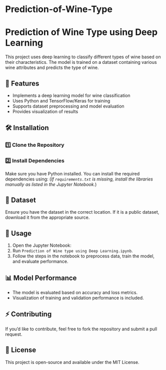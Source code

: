 # Prediction-of-Wine-Type
# Prediction of Wine Type using Deep Learning

This project uses deep learning to classify different types of wine based on their characteristics. The model is trained on a dataset containing various wine attributes and predicts the type of wine.

## 📌 Features
- Implements a deep learning model for wine classification
- Uses Python and TensorFlow/Keras for training
- Supports dataset preprocessing and model evaluation
- Provides visualization of results

## 🛠️ Installation

### 1️⃣ Clone the Repository

### 2️⃣ Install Dependencies
Make sure you have Python installed. You can install the required dependencies using:
(*If `requirements.txt` is missing, install the libraries manually as listed in the Jupyter Notebook.*)

## 📂 Dataset
Ensure you have the dataset in the correct location. If it is a public dataset, download it from the appropriate source.

## 🚀 Usage

1. Open the Jupyter Notebook:
2. Run `Prediction of Wine type using Deep Learning.ipynb`.
3. Follow the steps in the notebook to preprocess data, train the model, and evaluate performance.

## 📊 Model Performance
- The model is evaluated based on accuracy and loss metrics.
- Visualization of training and validation performance is included.

## ⚡ Contributing
If you’d like to contribute, feel free to fork the repository and submit a pull request.

## 📜 License
This project is open-source and available under the MIT License.
